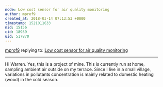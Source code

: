 ```yaml
---
node: Low cost sensor for air quality monitoring
author: mprof9
created_at: 2018-03-14 07:13:53 +0000
timestamp: 1521011633
nid: 15156
cid: 18939
uid: 517870
---
```




[mprof9](../profile/mprof9) replying to: [Low cost sensor for air quality monitoring](../notes/mprof9/11-07-2017/low-cost-sensor-for-air-quality-monitoring)

----
Hi Warren. Yes, this is a project of mine. This is currently run at home, sampling ambient air outside on my terrace. Since I live in a small village, variations in pollutants concentration is mainly related to domestic heating (wood) in the cold season.